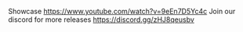 Showcase https://www.youtube.com/watch?v=9eEn7D5Yc4c
Join our discord for more releases https://discord.gg/zHJ8qeusbv

